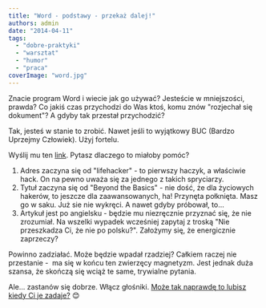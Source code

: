 ```yaml
---
title: "Word - podstawy - przekaż dalej!"
authors: admin
date: "2014-04-11"
tags:
  - "dobre-praktyki"
  - "warsztat"
  - "humor"
  - "praca"
coverImage: "word.jpg"
---
```


Znacie program Word i wiecie jak go używać? Jesteście w mniejszości, prawda? Co
jakiś czas przychodzi do Was ktoś, komu znów "rozjechał się dokument"? A gdyby
tak przestał przychodzić?

<!--truncate-->

Tak, jesteś w stanie to zrobić. Nawet jeśli to wyjątkowy BUC (Bardzo Uprzejmy
Człowiek). Użyj fortelu.

Wyślij mu ten
[link](http://lifehacker.com/beyond-the-basics-six-tips-for-better-formatting-in-mi-1546090595).
Pytasz dlaczego to miałoby pomóc?

1. Adres zaczyna się od "lifehacker" - to pierwszy haczyk, a właściwie hack. On
   na pewno uważa się za jednego z takich spryciarzy.
2. Tytuł zaczyna się od "Beyond the Basics" - nie dość, że dla życiowych
   hakerów, to jeszcze dla zaawansowanych, ha! Przynęta połknięta. Masz go w
   saku. Już sie nie wykręci. A nawet gdyby próbował, to...
3. Artykuł jest po angielsku - będzie mu niezręcznie przyznać się, że nie
   zrozumiał. Na wszelki wypadek wcześniej zapytaj z troską "Nie przeszkadza Ci,
   że nie po polsku?". Założymy się, że energicznie zaprzeczy?

Powinno zadziałać. Może będzie wpadał rzadziej? Całkiem raczej nie przestanie -
 ma się w końcu ten zwierzęcy magnetyzm. Jest jednak duża szansa, że skończą się
wciąż te same, trywialne pytania.

Ale... zastanów się dobrze. Włącz
głośniki. [Może tak naprawdę to lubisz kiedy Ci je zadaje?](http://techwriter.you.are.mighty.aninote.com/)
😊
